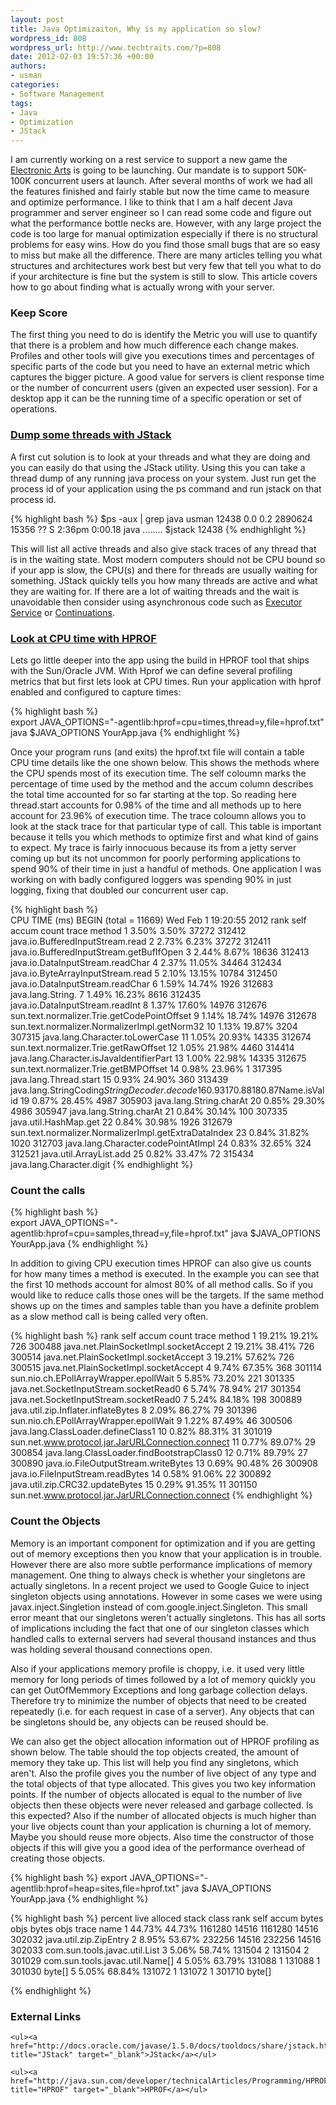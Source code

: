 ```yaml
--- 
layout: post
title: Java Optimizaiton, Why is my application so slow?
wordpress_id: 808
wordpress_url: http://www.techtraits.com/?p=808
date: 2012-02-03 19:57:36 +00:00
authors: 
- usman
categories: 
- Software Management
tags:
- Java
- Optimization
- JStack
---
```

<p style="text-align: justify;">

I am currently working on a rest service to support a new game the <a href="http://www.ea.com/" title="Electronic Arts" target="_blank">Electronic Arts</a> is going to be launching. Our mandate is to support 50K-100K concurrent users at launch. After several months of work we had all the features finished and fairly stable but now the time came to measure and optimize performance. I like to think that I am a half decent Java programmer and server engineer so I can read some code and figure out what the performance bottle necks are. However, with any large project the code is too large for manual optimization especially if there is no structural problems for easy wins. How do you find those small bugs that are so easy to miss but make all the difference. There are many articles telling you what structures and architectures work best but very few that tell you what to do if your architecture is fine but the system is still to slow. This article covers how to go about finding what is actually wrong with your server.</p>

<!--more-->



<h3>Keep Score</h3>

<p style="text-align: justify;">

The first thing you need to do is identify the Metric you will use to quantify that there is a problem and how much difference each change makes. Profiles and other tools will give you executions times and percentages of specific parts of the code but you need to have an external metric which captures the bigger picture. A good value for servers is client response time or the number of concurrent users (given an expected user session). For a desktop app it can be the running time of a specific operation or set of operations. </p>



<h3><a href="http://docs.oracle.com/javase/1.5.0/docs/tooldocs/share/jstack.html" title="JStack" target="_blank">Dump some threads with JStack</a></h3>

<p style="text-align: justify;">

A first cut solution is to look at your threads and what they are doing and you can easily do that using the JStack utility. Using this you can take a thread dump of any running java process on your system. Just run get the process id of your application using the ps command and run jstack on that process id. </p>




{% highlight bash %}
$ps -aux | grep java
usman          12438   0.0  0.2  2890624  15356   ??  S     2:36pm   0:00.18 java ........
$jstack 12438
{% endhighlight %}
&nbsp;



<p style="text-align: justify;">

This will list all active threads and also give stack traces of any thread that is in the waiting state. Most modern computers should not be CPU bound so if your app is slow, the CPU(s) and there for threads are usually waiting for something. JStack quickly tells you how many threads are active and what they are waiting for. If there are a lot of waiting threads and the wait is unavoidable then consider using asynchronous code such as <a href="http://docs.oracle.com/javase/1.5.0/docs/api/java/util/concurrent/ExecutorService.html" title="Executor Service" target="_blank">Executor Service</a> or <a href="http://docs.codehaus.org/display/JETTY/Continuations" title="Continuations" target="_blank">Continuations</a>.</p>



<h3><a href="http://java.sun.com/developer/technicalArticles/Programming/HPROF.html" title="HPROF" target="_blank">Look at CPU time with HPROF</a></h3>

<p style="text-align: justify;">

Lets go little deeper into the app using the build in HPROF tool that ships with the Sun/Oracle JVM. With Hprof we can define several profiling metrics that but first lets look at CPU times. Run your application with hprof enabled and configured to capture times:</p>

{% highlight bash %}  
export JAVA_OPTIONS="-agentlib:hprof=cpu=times,thread=y,file=hprof.txt"
java $JAVA_OPTIONS YourApp.java
{% endhighlight %}
&nbsp;


<p style="text-align: justify;">

Once your program runs (and exits) the hprof.txt file will contain a table CPU time details like the one shown below. This shows the methods where the CPU spends most of its execution time. The self coloumn marks the percentage of time used by the method and the accum column describes the total time accounted for so far starting at the top. So reading here thread.start accounts for 0.98% of the time and all methods up to here account for 23.96% of execution time. The trace coloumn allows you to look at the stack trace for that particular type of call. This table is important because it tells you which methods to optimize first and what kind of gains to expect. My trace is fairly innocuous because its from a jetty server coming up but its not uncommon for poorly performing applications to spend 90% of their time in just a handful of methods. One application I was working on with badly configured loggers was spending 90% in just logging, fixing that doubled our concurrent user cap.</p>



{% highlight bash %}  
CPU TIME (ms) BEGIN (total = 11669) Wed Feb  1 19:20:55 2012
rank   self  accum   count trace method
   1  3.50%  3.50%   37272 312412 java.io.BufferedInputStream.read
   2  2.73%  6.23%   37272 312411 java.io.BufferedInputStream.getBufIfOpen
   3  2.44%  8.67%   18636 312413 java.io.DataInputStream.readChar
   4  2.37% 11.05%   34464 312434 java.io.ByteArrayInputStream.read
   5  2.10% 13.15%   10784 312450 java.io.DataInputStream.readChar
   6  1.59% 14.74%    1926 312683 java.lang.String.<init>
   7  1.49% 16.23%    8616 312435 java.io.DataInputStream.readInt
   8  1.37% 17.60%   14976 312676 sun.text.normalizer.Trie.getCodePointOffset
   9  1.14% 18.74%   14976 312678 sun.text.normalizer.NormalizerImpl.getNorm32
  10  1.13% 19.87%    3204 307315 java.lang.Character.toLowerCase
  11  1.05% 20.93%   14335 312674 sun.text.normalizer.Trie.getRawOffset
  12  1.05% 21.98%    4460 314414 java.lang.Character.isJavaIdentifierPart
  13  1.00% 22.98%   14335 312675 sun.text.normalizer.Trie.getBMPOffset
  14  0.98% 23.96%       1 317395 java.lang.Thread.start
  15  0.93% 24.90%     360 313439 java.lang.StringCoding$StringDecoder.decode
  16  0.93% 25.82%     208 300638 sun.misc.ASCIICaseInsensitiveComparator.lowerCaseHashCode
  17  0.88% 26.70%     500 312717 java.text.RBTableBuilder.addExpansion
  18  0.87% 27.58%    2410 300626 java.util.jar.Attributes$Name.isValid
  19  0.87% 28.45%    4987 305903 java.lang.String.charAt
  20  0.85% 29.30%    4986 305947 java.lang.String.charAt
  21  0.84% 30.14%     100 307335 java.util.HashMap.get
  22  0.84% 30.98%    1926 312679 sun.text.normalizer.NormalizerImpl.getExtraDataIndex
  23  0.84% 31.82%    1020 312703 java.lang.Character.codePointAtImpl
  24  0.83% 32.65%     324 312521 java.util.ArrayList.add
  25  0.82% 33.47%      72 315434 java.lang.Character.digit
{% endhighlight %}
&nbsp;


<h3>Count the calls</h3>

{% highlight bash %}  
export JAVA_OPTIONS="-agentlib:hprof=cpu=samples,thread=y,file=hprof.txt"
java $JAVA_OPTIONS YourApp.java
{% endhighlight %}
&nbsp;


<p style="text-align: justify;">

In addition to giving CPU execution times HPROF can also give us counts for how many times a method is executed. In the example you can see that the first 10 methods account for almost 80% of all method calls. So if you would like to reduce calls those ones will be the targets. If the same method shows up on the times and samples table than you have a definite problem as a slow method call is being called very often. </p>



{% highlight bash %}
rank   self  accum   count trace method
   1 19.21% 19.21%     726 300488 java.net.PlainSocketImpl.socketAccept
   2 19.21% 38.41%     726 300514 java.net.PlainSocketImpl.socketAccept
   3 19.21% 57.62%     726 300515 java.net.PlainSocketImpl.socketAccept
   4  9.74% 67.35%     368 301114 sun.nio.ch.EPollArrayWrapper.epollWait
   5  5.85% 73.20%     221 301335 java.net.SocketInputStream.socketRead0
   6  5.74% 78.94%     217 301354 java.net.SocketInputStream.socketRead0
   7  5.24% 84.18%     198 300889 java.util.zip.Inflater.inflateBytes
   8  2.09% 86.27%      79 301396 sun.nio.ch.EPollArrayWrapper.epollWait
   9  1.22% 87.49%      46 300506 java.lang.ClassLoader.defineClass1
  10  0.82% 88.31%      31 301019 sun.net.www.protocol.jar.JarURLConnection.connect
  11  0.77% 89.07%      29 300854 java.lang.ClassLoader.findBootstrapClass0
  12  0.71% 89.79%      27 300890 java.io.FileOutputStream.writeBytes
  13  0.69% 90.48%      26 300908 java.io.FileInputStream.readBytes
  14  0.58% 91.06%      22 300892 java.util.zip.CRC32.updateBytes
  15  0.29% 91.35%      11 301150 sun.net.www.protocol.jar.JarURLConnection.connect
{% endhighlight %}
&nbsp;




<h3>Count the Objects</h3>

<p style="text-align: justify;">

Memory is an important component for optimization and if you are getting out of memory exceptions then you know that your application is in trouble. However there are also more subtle performance implications of memory management. One thing to always check is whether your singletons are actually singletons. In a recent project we used to Google Guice to inject singleton objects using annotations. However in some cases we were using javax.inject.Singletion instead of com.google.inject.Singleton. This small error meant that our singletons weren't actually singletons. This has all sorts of implications including the fact that one of our singleton classes which handled calls to external servers had several thousand instances and thus was holding several thousand connections open. </p>



<p style="text-align: justify;">

Also if your applications memory profile is choppy, i.e. it used very little memory for long periods of times followed by a lot of memory quickly you can get OutOfMemmory Exceptions and long garbage collection delays. Therefore try to minimize the number of objects that need to be created repeatedly (i.e. for each request in case of a server). Any objects that can be singletons should be, any objects can be reused should be. </p>



<p style="text-align: justify;">

We can also get the object allocation information out of HPROF profiling as shown below. The table should the top objects created, the amount of memory they take up. This list will help you find any singletons, which aren't. Also the profile gives you the number of live object of any type and the total objects of that type allocated. This gives you two key information points. If the number of objects allocated is equal to the number of live objects then these objects were never released and garbage collected. Is this expected? Also if the number of allocated objects is much higher than your live objects count than your application is churning a lot of memory. Maybe you should reuse more objects. Also time the constructor of those objects if this will give you a good idea of the performance overhead of creating those objects.   </p>




{% highlight bash %}
export JAVA_OPTIONS="-agentlib:hprof=heap=sites,file=hprof.txt"
java $JAVA_OPTIONS YourApp.java
{% endhighlight %}
&nbsp;



{% highlight bash %}
          percent          live          alloced  stack class
 rank   self  accum     bytes objs     bytes  objs trace name
    1 44.73% 44.73%   1161280 14516  1161280 14516 302032 java.util.zip.ZipEntry
    2  8.95% 53.67%    232256 14516   232256 14516 302033 com.sun.tools.javac.util.List
    3  5.06% 58.74%    131504    2    131504     2 301029 com.sun.tools.javac.util.Name[]
    4  5.05% 63.79%    131088    1    131088     1 301030 byte[]
    5  5.05% 68.84%    131072    1    131072     1 301710 byte[]

{% endhighlight %}
&nbsp;





<h3>External Links</h3>

<p style="text-align: justify;">

	<ul><a href="http://docs.oracle.com/javase/1.5.0/docs/tooldocs/share/jstack.html" title="JStack" target="_blank">JStack</a></ul>

	<ul><a href="http://java.sun.com/developer/technicalArticles/Programming/HPROF.html" title="HPROF" target="_blank">HPROF</a></ul>



